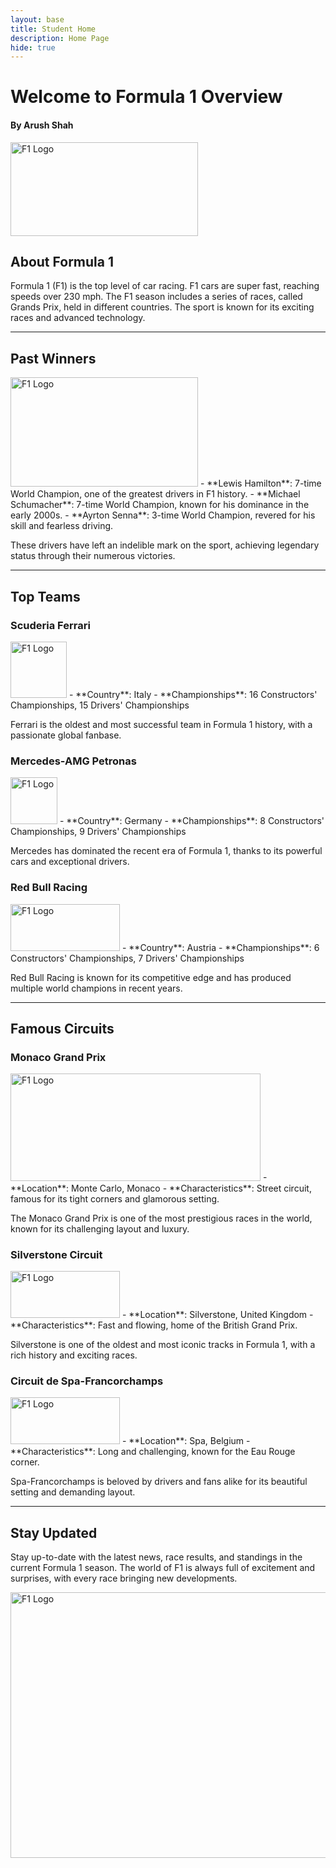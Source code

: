 ```yaml
---
layout: base
title: Student Home 
description: Home Page
hide: true
---
```


# Welcome to Formula 1 Overview
#### By Arush Shah


<img src="https://1000logos.net/wp-content/uploads/2021/06/F1-logo.png" alt="F1 Logo" width="300" height="150"/>

## About Formula 1


Formula 1 (F1) is the top level of car racing. F1 cars are super fast, reaching speeds over 230 mph. The F1 season includes a series of races, called Grands Prix, held in different countries. The sport is known for its exciting races and advanced technology.

---

## Past Winners


<img src="https://cdn.shopify.com/s/files/1/0035/9877/8435/files/Michael_Schumacher_-_First_podium_with_Ferrari_1996_2048x2048.jpg?v=1614589922" alt="F1 Logo" width="300" height="175"/>
- **Lewis Hamilton**: 7-time World Champion, one of the greatest drivers in F1 history.
- **Michael Schumacher**: 7-time World Champion, known for his dominance in the early 2000s.
- **Ayrton Senna**: 3-time World Champion, revered for his skill and fearless driving.

These drivers have left an indelible mark on the sport, achieving legendary status through their numerous victories.

---

## Top Teams

### Scuderia Ferrari

<img src="https://seeklogo.com/images/F/ferrari-logo-7935CF173C-seeklogo.com.png" alt="F1 Logo" width="90" height="90"/>
- **Country**: Italy
- **Championships**: 16 Constructors' Championships, 15 Drivers' Championships

Ferrari is the oldest and most successful team in Formula 1 history, with a passionate global fanbase.

### Mercedes-AMG Petronas

<img src="https://logodownload.org/wp-content/uploads/2014/04/mercedes-benz-logo-1-1.png" alt="F1 Logo" width="75" height="75"/>
- **Country**: Germany
- **Championships**: 8 Constructors' Championships, 9 Drivers' Championships

Mercedes has dominated the recent era of Formula 1, thanks to its powerful cars and exceptional drivers.

### Red Bull Racing

<img src="https://pngimg.com/d/red_bull_PNG12.png" alt="F1 Logo" width="175" height="75"/>
- **Country**: Austria
- **Championships**: 6 Constructors' Championships, 7 Drivers' Championships

Red Bull Racing is known for its competitive edge and has produced multiple world champions in recent years.

---

## Famous Circuits

### Monaco Grand Prix

<img src="https://monaco-addict.com/wp-content/uploads/2023/04/MONACO-F1-CIRCUIT.jpg" alt="F1 Logo" width="400" height="171.428572"/>
- **Location**: Monte Carlo, Monaco
- **Characteristics**: Street circuit, famous for its tight corners and glamorous setting.

The Monaco Grand Prix is one of the most prestigious races in the world, known for its challenging layout and luxury.

### Silverstone Circuit

<img src="https://pngimg.com/d/red_bull_PNG12.png" alt="F1 Logo" width="175" height="75"/>
- **Location**: Silverstone, United Kingdom
- **Characteristics**: Fast and flowing, home of the British Grand Prix.

Silverstone is one of the oldest and most iconic tracks in Formula 1, with a rich history and exciting races.

### Circuit de Spa-Francorchamps

<img src="https://pngimg.com/d/red_bull_PNG12.png" alt="F1 Logo" width="175" height="75"/>
- **Location**: Spa, Belgium
- **Characteristics**: Long and challenging, known for the Eau Rouge corner.

Spa-Francorchamps is beloved by drivers and fans alike for its beautiful setting and demanding layout.

---

## Stay Updated

Stay up-to-date with the latest news, race results, and standings in the current Formula 1 season. The world of F1 is always full of excitement and surprises, with every race bringing new developments.


<img src="https://pngimg.com/d/formula_1_PNG39.png" alt="F1 Logo" width="850" height="425"/>
